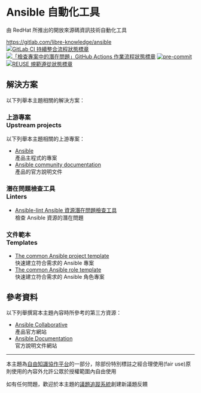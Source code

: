 # Ansible 自動化工具

由 RedHat 所推出的開放來源碼資訊技術自動化工具

<https://gitlab.com/libre-knowledge/ansible>  
[![GitLab CI 持續整合流程狀態標章](https://gitlab.com/libre-knowledge/ansible/badges/main/pipeline.svg?ignore_skipped=true "點擊查看 GitLab CI 持續整合流程的運行狀態")](https://gitlab.com/libre-knowledge/ansible/-/commits/main) [![「檢查專案中的潛在問題」GitHub Actions 作業流程狀態標章](https://github.com/libre-knowledge/ansible/actions/workflows/check-potential-problems.yml/badge.svg "本專案使用 GitHub Actions 自動化檢查專案中的潛在問題")](https://github.com/libre-knowledge/ansible/actions/workflows/check-potential-problems.yml) [![pre-commit](https://img.shields.io/badge/pre--commit-enabled-brightgreen?logo=pre-commit&logoColor=white "本專案使用 pre-commit 檢查專案中的潛在問題")](https://github.com/pre-commit/pre-commit) [![REUSE 規範遵從狀態標章](https://api.reuse.software/badge/gitlab.com/libre-knowledge/ansible "本專案遵從 REUSE 規範降低軟體授權合規成本")](https://api.reuse.software/info/gitlab.com/libre-knowledge/ansible)

## 解決方案

以下列舉本主題相關的解決方案：

### 上游專案<br>Upstream projects

以下列舉本主題相關的上游專案：

* [Ansible](https://github.com/ansible/ansible)  
  產品主程式的專案
* [Ansible community documentation](https://github.com/ansible/ansible-documentation)  
  產品的官方說明文件

### 潛在問題檢查工具<br>Linters

* [Ansible-lint Ansible 資源潛在問題檢查工具](https://gitlab.com/libre-knowledge/ansible-lint)  
  檢查 Ansible 資源的潛在問題

### 文件範本<br>Templates

* [The common Ansible project template](https://gitlab.com/the-common/ansible-project-template)  
  快速建立符合需求的 Ansible 專案
* [The common Ansible role template](https://gitlab.com/the-common/ansible-role-template)  
  快速建立符合需求的 Ansible 角色專案

## 參考資料

以下列舉撰寫本主題內容時所參考的第三方資源：

* [Ansible Collaborative](https://www.ansible.com/)  
  產品官方網站
* [Ansible Documentation](https://docs.ansible.com/)  
  官方說明文件網站

---

本主題為[自由知識協作平台](https://gitlab.com/libre-knowledge/libre-knowledge)的一部分，除部份特別標註之經合理使用(fair use)原則使用的內容外允許公眾於授權範圍內自由使用

如有任何問題，歡迎於本主題的[議題追蹤系統](https://gitlab.com/libre-knowledge/ansible/-/issues)創建新議題反饋
